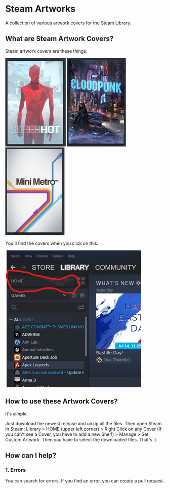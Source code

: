 # Steam Artworks

A collection of various artwork covers for the Steam Library.
 
## What are Steam Artwork Covers?

Steam artwork covers are these things:

![Game: Superhot](./assets/exp_cover.png)
![Game: Cloudpunk](./assets/exp_cover2.png)
![Game: Mini Metro](./assets/exp_cover3.png)

You'll find the covers when you click on this:

![HOME BUTTON](./assets/exp_leftcorner.png)

## How to use these Artwork Covers?

It's simple.

Just download the newest release and unzip all the files. Then open Steam. In Steam: Library > HOME (upper left corner) > Right Click on any Cover (If you can't see a Cover, you have to add a new Shelf) > Manage > Set Custom Artwork. Then you have to select the downloaded files. That's it.

## How can I help?

### 1. Errors

You can search for errors. If you find an error, you can create a pull request.